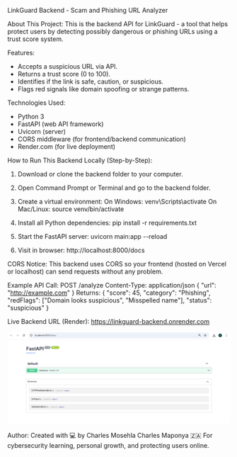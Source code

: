 LinkGuard Backend - Scam and Phishing URL Analyzer

About This Project:
This is the backend API for LinkGuard - a tool that helps protect users by detecting possibly
dangerous or phishing URLs using a trust score system.

Features:
- Accepts a suspicious URL via API.
- Returns a trust score (0 to 100).
- Identifies if the link is safe, caution, or suspicious.
- Flags red signals like domain spoofing or strange patterns.

Technologies Used:
- Python 3
- FastAPI (web API framework)
- Uvicorn (server)
- CORS middleware (for frontend/backend communication)
- Render.com (for live deployment)

How to Run This Backend Locally (Step-by-Step):
1. Download or clone the backend folder to your computer.
2. Open Command Prompt or Terminal and go to the backend folder.
3. Create a virtual environment:
 On Windows:
 venv\Scripts\activate
 On Mac/Linux:
 source venv/bin/activate

4. Install all Python dependencies:
 pip install -r requirements.txt

5. Start the FastAPI server:
 uvicorn main:app --reload
6. Visit in browser: http://localhost:8000/docs

CORS Notice:
This backend uses CORS so your frontend (hosted on Vercel or localhost) can send requests
without any problem.

Example API Call:
POST /analyze
Content-Type: application/json
{
 "url": "http://example.com"
}
Returns:
{
 "score": 45,
 "category": "Phishing",
 "redFlags": ["Domain looks suspicious", "Misspelled name"],
 "status": "suspicious"
}

Live Backend URL (Render):
https://linkguard-backend.onrender.com

![Screenshot](screenshots/linkguard-backend-preview.png)




Author:
Created with 💻 by Charles Mosehla Charles Maponya 🇿🇦
For cybersecurity learning, personal growth, and protecting users online.
